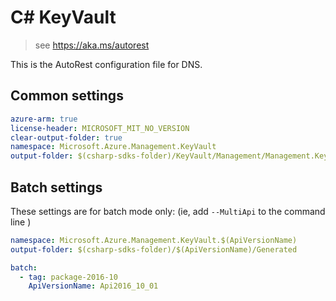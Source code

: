 # C# KeyVault

> see https://aka.ms/autorest

This is the AutoRest configuration file for DNS.

## Common settings
``` yaml !$(MultiApi)
azure-arm: true
license-header: MICROSOFT_MIT_NO_VERSION
clear-output-folder: true
namespace: Microsoft.Azure.Management.KeyVault
output-folder: $(csharp-sdks-folder)/KeyVault/Management/Management.KeyVault/Generated
```

## Batch settings
These settings are for batch mode only: (ie, add `--MultiApi` to the command line )

``` yaml $(MultiApi)
namespace: Microsoft.Azure.Management.KeyVault.$(ApiVersionName)
output-folder: $(csharp-sdks-folder)/$(ApiVersionName)/Generated

batch:
  - tag: package-2016-10
    ApiVersionName: Api2016_10_01
```